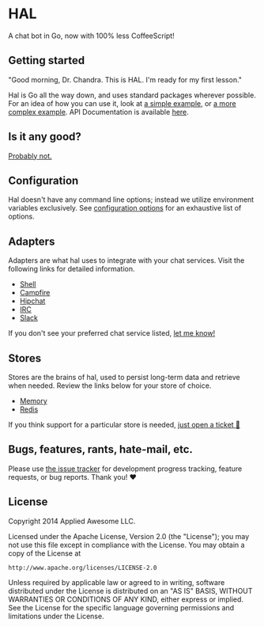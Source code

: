 # HAL

A chat bot in Go, now with 100% less CoffeeScript!

## Getting started

"Good morning, Dr. Chandra. This is HAL. I'm ready for my first lesson."

Hal is Go all the way down, and uses standard packages wherever possible. For an idea of how you can use it, look at [a simple example](examples/simple/main.go), or [a more complex example](examples/complex/main.go). API Documentation is available [here](http://godoc.org/github.com/danryan/hal).

## Is it any good?

[Probably not.](http://news.ycombinator.com/item?id=3067434)

## Configuration

Hal doesn't have any command line options; instead we utilize environment variables exclusively. See [configuration options](https://github.com/danryan/hal/wiki/Configuration) for an exhaustive list of options.

## Adapters

Adapters are what hal uses to integrate with your chat services. Visit the following links for detailed information. 

* [Shell](https://github.com/danryan/hal/wiki/Shell-Adapter)
* [Campfire](https://github.com/danryan/hal/wiki/Campfire-Adapter)
* [Hipchat](https://github.com/danryan/hal/wiki/Hipchat-Adapter)
* [IRC](https://github.com/danryan/hal/wiki/IRC-Adapter)
* [Slack](https://github.com/danryan/hal/wiki/Slack-Adapter)

If you don't see your preferred chat service listed, [let me know!](https://github.com/danryan/hal/issues/new)

## Stores

Stores are the brains of hal, used to persist long-term data and retrieve when needed. Review the links below for your store of choice.

* [Memory](https://github.com/danryan/hal/wiki/Memory-Store)
* [Redis](https://github.com/danryan/hal/wiki/Redis-Store)

If you think support for a particular store is needed, [just open a ticket :beers:](https://github.com/danryan/hal/issues/new)

## Bugs, features, rants, hate-mail, etc.

Please use [the issue tracker](https://github.com/danryan/hal/issues) for development progress tracking, feature requests, or bug reports. Thank you! :heart:

## License

Copyright 2014 Applied Awesome LLC.

Licensed under the Apache License, Version 2.0 (the "License");
you may not use this file except in compliance with the License.
You may obtain a copy of the License at

    http://www.apache.org/licenses/LICENSE-2.0

Unless required by applicable law or agreed to in writing, software
distributed under the License is distributed on an "AS IS" BASIS,
WITHOUT WARRANTIES OR CONDITIONS OF ANY KIND, either express or implied.
See the License for the specific language governing permissions and
limitations under the License.
